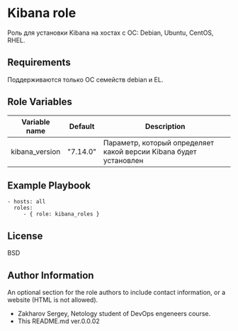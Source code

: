 Kibana role
=========

Роль для установки Kibana на хостах с ОС: Debian, Ubuntu, CentOS, RHEL.

Requirements
------------

Поддерживаются только ОС семейств debian и EL.

Role Variables
--------------

| Variable name | Default | Description |
|-----------------------|----------|-------------------------|
| kibana_version | "7.14.0" | Параметр, который определяет какой версии Kibana будет установлен |

Example Playbook
----------------

    - hosts: all
      roles:
         - { role: kibana_roles }

License
-------

BSD

Author Information
------------------

An optional section for the role authors to include contact information, or a website (HTML is not allowed).
- Zakharov Sergey, Netology student of DevOps engeneers course.
- This README.md ver.0.0.02
